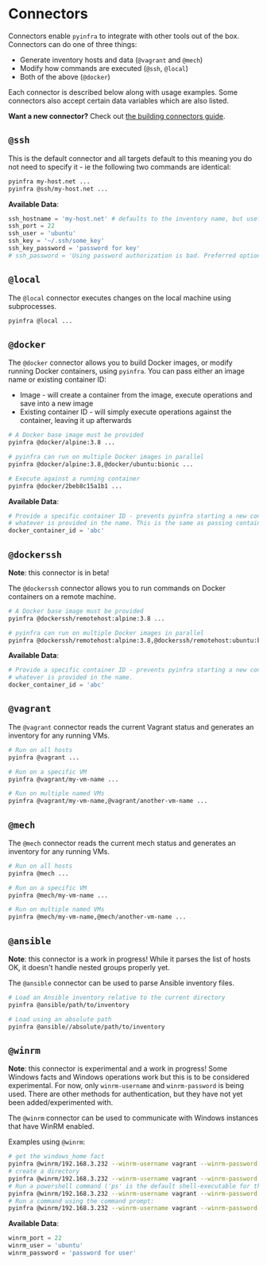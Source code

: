 # Connectors

Connectors enable ``pyinfra`` to integrate with other tools out of the box. Connectors can do one of three things:

+ Generate inventory hosts and data (`@vagrant` and `@mech`)
+ Modify how commands are executed (`@ssh`, `@local`)
+ Both of the above (`@docker`)

Each connector is described below along with usage examples. Some connectors also accept certain data variables which are also listed.

**Want a new connector?** Check out [the building connectors guide](./api/connectors).

## `@ssh`

This is the default connector and all targets default to this meaning you do not need to specify it - ie the following two commands are identical:

```sh
pyinfra my-host.net ...
pyinfra @ssh/my-host.net ...
```

**Available Data**:

```py
ssh_hostname = 'my-host.net' # defaults to the inventory name, but useful when you've got multiple hosts on one IP (e.g. virtual machines)
ssh_port = 22
ssh_user = 'ubuntu'
ssh_key = '~/.ssh/some_key'
ssh_key_password = 'password for key'
# ssh_password = 'Using password authorization is bad. Preferred option is ssh_key.'
```


## `@local`

The `@local` connector executes changes on the local machine using subprocesses.

```sh
pyinfra @local ...
```


## `@docker`

The `@docker` connector allows you to build Docker images, or modify running Docker containers, using ``pyinfra``. You can pass either an image name or existing container ID:

+ Image - will create a container from the image, execute operations and save into a new image
+ Existing container ID - will simply execute operations against the container, leaving it up afterwards

```sh
# A Docker base image must be provided
pyinfra @docker/alpine:3.8 ...

# pyinfra can run on multiple Docker images in parallel
pyinfra @docker/alpine:3.8,@docker/ubuntu:bionic ...

# Execute against a running container
pyinfra @docker/2beb8c15a1b1 ...
```

**Available Data**:

```py
# Provide a specific container ID - prevents pyinfra starting a new container and will instead use
# whatever is provided in the name. This is the same as passing container ID via the CLI above.
docker_container_id = 'abc'
```


## `@dockerssh`

**Note**: this connector is in beta!

The `@dockerssh` connector allows you to run commands on Docker containers on a remote machine.

```sh
# A Docker base image must be provided
pyinfra @dockerssh/remotehost:alpine:3.8 ...

# pyinfra can run on multiple Docker images in parallel
pyinfra @dockerssh/remotehost:alpine:3.8,@dockerssh/remotehost:ubuntu:bionic ...
```

**Available Data**:

```py
# Provide a specific container ID - prevents pyinfra starting a new container and will instead use
# whatever is provided in the name.
docker_container_id = 'abc'
```


## `@vagrant`

The `@vagrant` connector reads the current Vagrant status and generates an inventory for any running VMs.

```sh
# Run on all hosts
pyinfra @vagrant ...

# Run on a specific VM
pyinfra @vagrant/my-vm-name ...

# Run on multiple named VMs
pyinfra @vagrant/my-vm-name,@vagrant/another-vm-name ...
```


## `@mech`

The `@mech` connector reads the current mech status and generates an inventory for any running VMs.

```sh
# Run on all hosts
pyinfra @mech ...

# Run on a specific VM
pyinfra @mech/my-vm-name ...

# Run on multiple named VMs
pyinfra @mech/my-vm-name,@mech/another-vm-name ...
```


## `@ansible`

**Note**: this connector is a work in progress! While it parses the list of hosts OK, it doesn't handle nested groups properly yet.

The `@ansible` connector can be used to parse Ansible inventory files.

```sh
# Load an Ansible inventory relative to the current directory
pyinfra @ansible/path/to/inventory

# Load using an absolute path
pyinfra @ansible//absolute/path/to/inventory
```


## `@winrm`

**Note**: this connector is experimental and a work in progress! Some Windows facts and Windows operations work but this is to be considered experimental. For now, only `winrm-username` and `winrm-password` is being used. There are other methods for authentication, but they have not yet been added/experimented with.

The `@winrm` connector can be used to communicate with Windows instances that have WinRM enabled.

Examples using `@winrm`:

```sh
# get the windows_home fact
pyinfra @winrm/192.168.3.232 --winrm-username vagrant --winrm-password vagrant --winrm-port 5985 -vv --debug fact windows_home
# create a directory
pyinfra @winrm/192.168.3.232 --winrm-username vagrant --winrm-password vagrant --winrm-port 5985 windows_files.windows_directory 'c:\temp'
# Run a powershell command ('ps' is the default shell-executable for the winrm connector)
pyinfra @winrm/192.168.3.232 --winrm-username vagrant --winrm-password vagrant --winrm-port 5985 exec -- write-host hello
# Run a command using the command prompt:
pyinfra @winrm/192.168.3.232 --winrm-username vagrant --winrm-password vagrant --winrm-port 5985 --shell-executable cmd exec -- date /T
```

**Available Data**:

```py
winrm_port = 22
winrm_user = 'ubuntu'
winrm_password = 'password for user'
```
